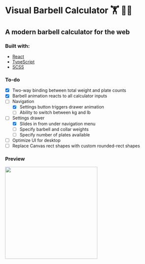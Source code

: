 # Visual Barbell Calculator 🏋 🏋️‍♀️

## A modern barbell calculator for the web

### Built with:

- [React](https://reactjs.org/)
- [TypeScript](https://www.typescriptlang.org/)
- [SCSS](https://sass-lang.com/)

### To-do

- [x] Two-way binding between total weight and plate counts
- [x] Barbell animation reacts to all calculator inputs
- [ ] Navigation
  - [x] Settings button triggers drawer animation
  - [ ] Ability to switch between kg and lb
- [ ] Settings drawer
  - [x] Slides in from under navigation menu
  - [ ] Specify barbell and collar weights
  - [ ] Specify number of plates available
- [ ] Optimize UI for desktop
- [ ] Replace Canvas rect shapes with custom rounded-rect shapes

### Preview
<img src="https://i.imgur.com/IyQgybQ.png" width="300">
